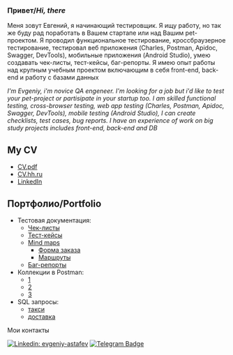 ### **Привет/_Hi, there_**
   
Меня зовут Евгений, я начинающий тестировщик. Я ищу работу, но так же буду рад поработать в Вашем стартапе или над Вашим pet-проектом.
Я проводил функциональное тестирование, кроссбраузерное тестирование, тестировал веб приложения (Charles, Postman, Apidoc, Swagger, DevTools), мобильные приложения (Android Studio), умею создавать чек-листы, тест-кейсы, баг-репорты. Я имею опыт работы над крупным учебным проектом включающим в себя front-end, back-end и работу с базами данных

_I'm Evgeniy, i'm novice QA engeneer. I'm looking for a job but i'd like to test your pet-project or partisipate in  your startup too.
I am skilled functional testing, cross-browser testing, web app testing (Charles, Postman, Apidoc, Swagger, DevTools), mobile testing (Android Studio), I can create checklists, test cases, bug reports. I have an experience of work on big study projects includes front-end, back-end and DB_


## **My CV**
- [CV.pdf](https://drive.google.com/file/d/1cusuuvjeBlUiqtZHEZrlPlQxbxI0-tkf/view?usp=share_link)
- [CV.hh.ru](https://spb.hh.ru/resume/f77987c1ff0b39db4c0039ed1f58504c496959)
- [LinkedIn](https://www.linkedin.com/in/evgeniy-astafev)

## **Портфолио/Portfolio**
- Тестовая документация:
   - [Чек-листы](https://docs.google.com/spreadsheets/d/1AowrGWbRnlSoIpkP4GhU4A4y67dh0U9SkPi6vBG7jOM/edit?usp=sharing)
   - [Тест-кейсы](https://docs.google.com/spreadsheets/d/1d_gsjgtHyw6S9f7OvW9DYv6W531Hx3IrSQVGRgrQZUw/edit?usp=sharing)
   - [Mind maps]()
      - [Форма заказа](https://drive.google.com/file/d/1hz91l6N1lZfCglRZTSUH95Y3v0H5vQxX/view?usp=sharing)
      - [Маршруты](https://drive.google.com/file/d/1oZQrM9BMuPKHNY-vWXFPTlNg5IzT5IR2/view?usp=sharing)
   - [Баг-репорты]()
- Коллекции в Postman:
   - [1](https://drive.google.com/file/d/1vjZWtx0fuEs4kbFP0GuiruQ2Ybh9js9K/view?usp=share_link)
   - [2](https://drive.google.com/file/d/1myPz_HEftBJqtrbTGrdly27NXUktNEdx/view?usp=share_link)
   - [3](https://drive.google.com/file/d/1egxANmmGZgzw4QF90kDAzOM6YzL3U9GI/view?usp=share_link)
- SQL запросы:
   - [такси](https://docs.google.com/spreadsheets/d/1OPMKAhf0_P4aj7zClCnMpqM7DGKLF_HCPpy_IL-_1oM/edit?usp=sharing)
   - [доставка](https://docs.google.com/spreadsheets/d/1oxLZyNIVVY9w3JsCia401lsTviE6RxM28yGBcYAcXHI/edit?usp=sharing)

Мои контакты

[![Linkedin: evgeniy-astafev](https://img.shields.io/badge/-LinkedIn-0e76a8?style=flat-square&logo=Linkedin&logoColor=white)](https://www.linkedin.com/in/evgeniy-astafev)
[![Telegram Badge](https://img.shields.io/badge/-Telegram-0088cc?style=flat-square&logo=Telegram&logoColor=white)](https://t.me/eashiro)
<!--
**evgeniy-astafev/evgeniy-astafev** is a ✨ _special_ ✨ repository because its `README.md` (this file) appears on your GitHub profile.

Here are some ideas to get you started:

- 🔭 I’m currently working on ...
- 🌱 I’m currently learning ...
- 👯 I’m looking to collaborate on ...
- 🤔 I’m looking for help with ...
- 💬 Ask me about ...
- 📫 How to reach me: ...
- 😄 Pronouns: ...
- ⚡ Fun fact: ...
-->
